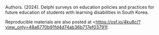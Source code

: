 
Authors. (2024). Delphi surveys on education policies and practices for future education of students with learning disabilities in South Korea.

Reproducible materials are also posted at <https://osf.io/4ku8c/?view_only=48a6770b91fd4d74ab36b717ef03791f.
